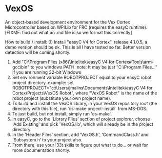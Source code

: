 VexOS
=====

An object-based development environment for the Vex Cortex Microcontroller based on WPILib for FRC (requires the easyC runtime). [FIXME: find out what an .md file is so we format this correctly]

How to build / install:
0) Install "easyC V4 for Cortex", release 4.1.0.5, a demo version should be ok. This is all I have tested so far. Better version detection will be coming shortly.
1) Add "C:\Program Files (x86)\Intelitek\easyC V4 for Cortex\#Tools\arm-gcc\bin" to you windows PATH.
    note: It may be just "C:\Program Files\..." if you are running 32-bit Windows
2) Set environment variable ROBOTPROJECT equal to your easyC robot project directory.
    example: set ROBOTPROJECT="c:\Users\jmalins\Documents\Intelitek\easyC V4 for Cortex\Projects\VexOS Robot", where "VexOS Robot" is the name of the robot project (substitute your own project name).
3) To build and install the VexOS library, in your VexOS repository root (the directory with this file), run 'cs-make project-install' from MS-DOS.
4) To just build, but not install, simply run 'cs-make'.
5) In easyC, go to the 'Library Files' section of project explorer, choose 'Add Existing' and pick 'VexOS.lib', which will already be in the project directory.
6) In the 'Header Files' section, add 'VexOS.h', 'CommandClass.h' and 'Subsystem.h' to your project also.
7) From there, use your l33t skills to figure out what to do... or wait for more documentation shortly.
